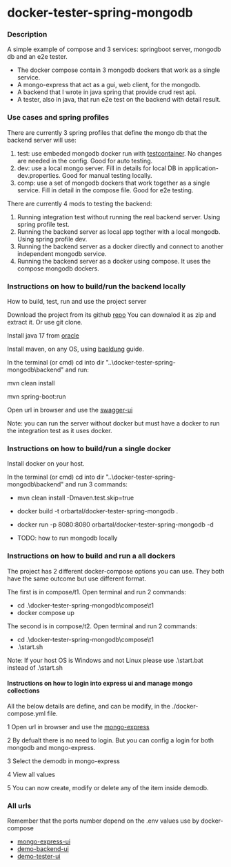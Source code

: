# docker-tester-spring-mongodb

### Description

A simple example of compose and 3 services: springboot server, mongodb db and an e2e tester.
- The docker compose contain 3 mongodb dockers that work as a single service.
- A mongo-express that act as a gui, web client, for the mongodb.
- A backend that I wrote in java spring that provide crud rest api. 
- A tester, also in java, that run e2e test on the backend with detail result.

### Use cases and spring profiles

There are currently 3 spring profiles that define the mongo db that the backend server will use:
1. test: use embeded mongodb docker run with [testcontainer](https://www.testcontainers.org). No changes are needed in the config. Good for auto testing.
2. dev: use a local mongo server. Fill in details for local DB in application-dev.properties. Good for manual testing locally.
3. comp: use a set of mongodb dockers that work together as a single service. Fill in detail in the compose file. Good for e2e testing.

There are currently 4 mods to testing the backend:
1. Running integration test without running the real backend server. Using spring profile test.
2. Running the backend server as local app togther with a local mongodb. Using spring profile dev.
3. Running the backend server as a docker directly and connect to another independent mongodb service.
4. Running the backend server as a docker using compose. It uses the compose mongodb dockers.

### Instructions on how to build/run the backend locally 

How to build, test, run and use the project server

Download the project from its github [repo](https://github.com/orbartal/docker-tester-spring-mongodb)
You can downalod it as zip and extract it. Or use git clone.

Install java 17 from [oracle](https://www.oracle.com/java/technologies/downloads/#java17) 

Install maven, on any OS, using [baeldung](https://www.baeldung.com/install-maven-on-windows-linux-mac) guide. 

In the terminal (or cmd) cd into dir "..\docker-tester-spring-mongodb\backend" and run:

mvn clean install

mvn spring-boot:run

Open url in browser and use the [swagger-ui](http://localhost:8080/swagger-ui/index.html)

Note: you can run the server without docker but must have a docker to run the integration test as it uses docker.

### Instructions on how to build/run a single docker 

Install docker on your host.

In the terminal (or cmd) cd into dir "..\docker-tester-spring-mongodb\backend" and run 3 commands:
- mvn clean install -Dmaven.test.skip=true
- docker build -t orbartal/docker-tester-spring-mongodb .
- docker run -p 8080:8080 orbartal/docker-tester-spring-mongodb -d 

- TODO: how to run mongodb locally

### Instructions on how to build and run a all dockers

The project has 2 different docker-compose options you can use.
They both have the same outcome but use different format.

The first is in compose/t1. Open terminal and run 2 commands:
- cd .\docker-tester-spring-mongodb\compose\t1
- docker compose up

The second is in compose/t2. Open terminal and run 2 commands:
- cd .\docker-tester-spring-mongodb\compose\t1
- .\start.sh

Note: If your host OS is Windows and not Linux please use  .\start.bat instead of .\start.sh

#### Instructions on how to login into express ui and manage mongo collections

All the below details are define, and can be modify, in the ./docker-compose.yml file.

1 Open url in browser and use the [mongo-express](http://localhost:28081)

2 By defualt there is no need to login. But you can config a login for both mongodb and mongo-express.

3 Select the demodb in mongo-express

4 View all values

5 You can now create, modify or delete any of the item inside demodb.

### All urls

Remember that the ports number depend on the .env values use by docker-compose
- [mongo-express-ui](http://localhost:28081/)
- [demo-backend-ui](http://localhost:8080/swagger-ui/index.html)
- [demo-tester-ui](http://localhost:8090/swagger-ui/index.html)